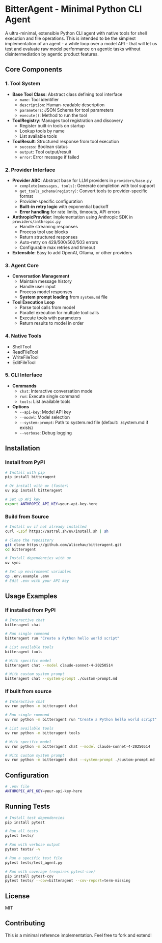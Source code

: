 # BitterAgent - Minimal Python CLI Agent

A ultra-minimal, extensible Python CLI agent with native tools for shell execution and file operations. This is intended to be the simplest implementation of an agent - a while loop over a model API - that will let us test and evaluate raw model performance on agentic tasks without disintermediation by agentic product features.

## Core Components

### 1. Tool System
- **Base Tool Class**: Abstract class defining tool interface
  - `name`: Tool identifier
  - `description`: Human-readable description
  - `parameters`: JSON Schema for tool parameters
  - `execute()`: Method to run the tool
- **ToolRegistry**: Manages tool registration and discovery
  - Register built-in tools on startup
  - Lookup tools by name
  - List available tools
- **ToolResult**: Structured response from tool execution
  - `success`: Boolean status
  - `output`: Tool output/result
  - `error`: Error message if failed

### 2. Provider Interface
- **Provider ABC**: Abstract base for LLM providers in `providers/base.py`
  - `complete(messages, tools)`: Generate completion with tool support
  - `get_tools_schema(registry)`: Convert tools to provider-specific format
  - Provider-specific configuration
  - **Built-in retry logic** with exponential backoff
  - **Error handling** for rate limits, timeouts, API errors
- **AnthropicProvider**: Implementation using Anthropic SDK in `providers/anthropic.py`
  - Handle streaming responses
  - Process tool use blocks
  - Return structured responses
  - Auto-retry on 429/500/502/503 errors
  - Configurable max retries and timeout
- **Extensible**: Easy to add OpenAI, Ollama, or other providers

### 3. Agent Core
- **Conversation Management**
  - Maintain message history
  - Handle user input
  - Process model responses
  - **System prompt loading** from `system.md` file
- **Tool Execution Loop**
  - Parse tool calls from model
  - Parallel execution for multiple tool calls
  - Execute tools with parameters
  - Return results to model in order

### 4. Native Tools
- ShellTool
- ReadFileTool
- WriteFileTool
- EditFileTool

### 5. CLI Interface
- **Commands**
  - `chat`: Interactive conversation mode
  - `run`: Execute single command
  - `tools`: List available tools
- **Options**
  - `--api-key`: Model API key
  - `--model`: Model selection
  - `--system-prompt`: Path to system.md file (default: ./system.md if exists)
  - `--verbose`: Debug logging

## Installation

### Install from PyPI

```bash
# Install with pip
pip install bitteragent

# Or install with uv (faster)
uv pip install bitteragent

# Set up API key
export ANTHROPIC_API_KEY=your-api-key-here
```

### Build from Source

```bash
# Install uv if not already installed
curl -LsSf https://astral.sh/uv/install.sh | sh

# Clone the repository
git clone https://github.com/alicehau/bitteragent.git
cd bitteragent

# Install dependencies with uv
uv sync

# Set up environment variables
cp .env.example .env
# Edit .env with your API key
```

## Usage Examples

### If installed from PyPI

```bash
# Interactive chat
bitteragent chat

# Run single command
bitteragent run "Create a Python hello world script"

# List available tools
bitteragent tools

# With specific model
bitteragent chat --model claude-sonnet-4-20250514

# With custom system prompt
bitteragent chat --system-prompt ./custom-prompt.md
```

### If built from source

```bash
# Interactive chat
uv run python -m bitteragent chat

# Run single command
uv run python -m bitteragent run "Create a Python hello world script"

# List available tools
uv run python -m bitteragent tools

# With specific model
uv run python -m bitteragent chat --model claude-sonnet-4-20250514

# With custom system prompt
uv run python -m bitteragent chat --system-prompt ./custom-prompt.md
```

## Configuration

```bash
# .env file
ANTHROPIC_API_KEY=your-api-key-here
```

## Running Tests

```bash
# Install test dependencies
pip install pytest

# Run all tests
pytest tests/

# Run with verbose output
pytest tests/ -v

# Run a specific test file
pytest tests/test_agent.py

# Run with coverage (requires pytest-cov)
pip install pytest-cov
pytest tests/ --cov=bitteragent --cov-report=term-missing
```

## License

MIT

## Contributing

This is a minimal reference implementation. Feel free to fork and extend!